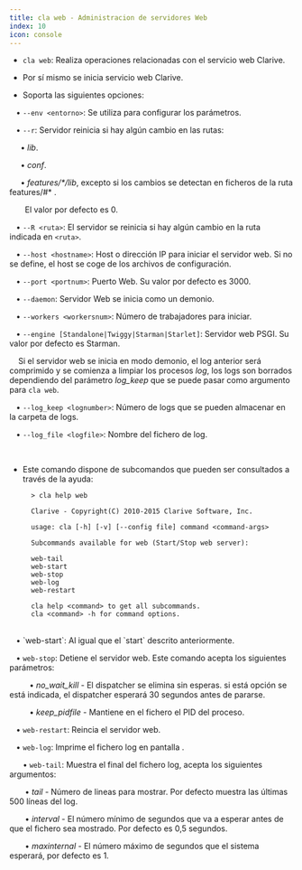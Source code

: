 ```yaml
---
title: cla web - Administracion de servidores Web
index: 10
icon: console
---
```


* `cla web`: Realiza operaciones relacionadas con el servicio web Clarive.

* Por sí mismo se inicia servicio web Clarive.

* Soporta las siguientes opciones: <br />

&nbsp; &nbsp;• `--env <entorno>`: Se utiliza para configurar los parámetros. <br />

&nbsp; &nbsp;• `--r`: Servidor reinicia si hay algún cambio en las rutas: <br />

&nbsp; &nbsp;&nbsp;&nbsp;• *lib*. <br />

&nbsp; &nbsp;&nbsp;&nbsp;• *conf*. <br />

&nbsp; &nbsp;&nbsp;&nbsp;• *features/\*/lib*, excepto si los cambios se detectan en ficheros de la ruta features/#* . <br />

&nbsp; &nbsp;&nbsp; &nbsp; El valor por defecto es 0. <br />

&nbsp; &nbsp;• `--R <ruta>`: El servidor se reinicia si hay algún cambio en la ruta indicada en `<ruta>`. <br />

&nbsp; &nbsp;• `--host <hostname>`: Host o dirección IP para iniciar el servidor web. Si no se define, el host se coge de los archivos de configuración. <br />

&nbsp; &nbsp;• `--port <portnum>`: Puerto Web. Su valor por defecto es 3000. <br />

&nbsp; &nbsp;• `--daemon`: Servidor Web se inicia como un demonio. <br />

&nbsp; &nbsp;• `--workers <workersnum>`: Número de trabajadores para iniciar. <br />

&nbsp; &nbsp;• `--engine [Standalone|Twiggy|Starman|Starlet]`: Servidor web PSGI. Su valor por defecto es Starman. <br />

&nbsp; &nbsp; Si el servidor web se inicia en modo demonio, el log anterior será comprimido y se comienza a limpiar los procesos *log*, los logs son borrados dependiendo del parámetro *log_keep* que se puede pasar como argumento para `cla web`.


&nbsp; &nbsp;• `--log_keep <lognumber>`: Número de logs que se pueden almacenar en la carpeta de logs. <br />

&nbsp; &nbsp;• `--log_file <logfile>`: Nombre del fichero de log. <br />

<br />

* Este comando dispone de subcomandos que pueden ser consultados a través de la ayuda:
            
        > cla help web

        Clarive - Copyright(C) 2010-2015 Clarive Software, Inc.

        usage: cla [-h] [-v] [--config file] command <command-args>

        Subcommands available for web (Start/Stop web server):

        web-tail
        web-start
        web-stop
        web-log
        web-restart

        cla help <command> to get all subcommands.
        cla <command> -h for command options.
    

<br />
&nbsp; &nbsp;• `web-start`: Al igual que el `start` descrito anteriormente. <br />

&nbsp; &nbsp;• `web-stop`:  Detiene el servidor web. Este comando acepta los siguientes parámetros: <br />

&nbsp; &nbsp;&nbsp; &nbsp;&nbsp; &nbsp;• *no_wait_kill* - El dispatcher se elimina sin esperas. si está opción se está indicada, el dispatcher esperará 30 segundos antes de pararse. <br />

&nbsp; &nbsp;&nbsp; &nbsp;&nbsp; &nbsp;• *keep_pidfile* - Mantiene en el fichero el PID del proceso. <br />

&nbsp; &nbsp;• `web-restart`: Reincia el servidor web. <br />

&nbsp; &nbsp;• `web-log`: Imprime el fichero log en pantalla . <br />

&nbsp; &nbsp;&nbsp; &nbsp;• `web-tail`: Muestra el final del fichero log, acepta los siguientes argumentos: <br />

&nbsp;&nbsp;&nbsp;&nbsp;&nbsp; &nbsp;• *tail* - Número de lineas para mostrar. Por defecto muestra las últimas 500 líneas del log. <br />

&nbsp;&nbsp;&nbsp;&nbsp;&nbsp; &nbsp;• *interval* - El número mínimo de segundos que va a esperar antes de que el fichero sea mostrado. Por defecto es 0,5 segundos. <br />

&nbsp;&nbsp;&nbsp;&nbsp;&nbsp; &nbsp;• *maxinternal* - El número máximo de segundos que el sistema esperará, por defecto es 1.



